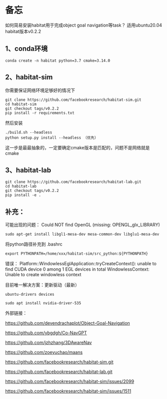 <h1>备忘</h1>

如何简易安装habitat用于完成object goal navigation等task？ 
适用ubuntu20.04 habitat版本v0.2.2

<h2>1、conda环境</h2>

```
conda create -n habitat python=3.7 cmake=3.14.0
```

<h2>2、habitat-sim</h2>
你需要保证网络环境足够好的情况下

```
git clone https://github.com/facebookresearch/habitat-sim.git
cd habitat-sim
git checkout tags/v0.2.2
pip install -r requirements.txt
```
然后安装

```
./build.sh --headless
python setup.py install --headless （优先）
```
这一步是最最抽象的，一定要确定cmake版本是匹配的，问题不是网络就是cmake

<h2>3、habitat-lab</h2>

```
git clone https://github.com/facebookresearch/habitat-lab.git
cd habitat-lab
git checkout tags/v0.2.2
pip install -e .
```


<h2>补充：</h2>
可能出现的问题：
Could NOT find OpenGL (missing: OPENGL_glx_LIBRARY)

```
sudo apt-get install libgl1-mesa-dev mesa-common-dev libglu1-mesa-dev
```

将python路径补充到 .bashrc

```
export PYTHONPATH=/home/xxx/habitat-sim/src_python:${PYTHONPATH}
```
错误：
Platform::WindowlessEglApplication::tryCreateContext(): unable to find CUDA device 0 among 1 EGL devices in total WindowlessContext: Unable to create windowless context

目前唯一解决方案：更新驱动（最新）

```
ubuntu-drivers devices
```

```
sudo apt install nvidia-driver-535
```


外部链接：

https://github.com/devendrachaplot/Object-Goal-Navigation

https://github.com/ybgdgh/Co-NavGPT

https://github.com/jzhzhang/3DAwareNav

https://github.com/zoeyuchao/maans

https://github.com/facebookresearch/habitat-sim.git

https://github.com/facebookresearch/habitat-lab.git

https://github.com/facebookresearch/habitat-sim/issues/2099

https://github.com/facebookresearch/habitat-sim/issues/1511


